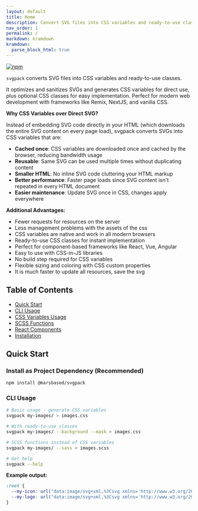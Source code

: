 ```yaml
---
layout: default
title: Home
description: Convert SVG files into CSS variables and ready-to-use classes
nav_order: 1
permalink: /
markdown: kramdown
kramdown:
  parse_block_html: true
---
```


<div class="svgpack-mask main-logo-svgpack" aria-label="svgpack logo"></div>

[![npm](https://img.shields.io/npm/v/@marsbased/svgpack.svg?style=flat-square)](https://www.npmjs.com/package/@marsbased/svgpack)

`svgpack` converts SVG files into CSS variables and ready-to-use classes.

It optimizes and sanitizes SVGs and generates CSS variables for direct use, plus optional CSS classes for easy implementation. Perfect for modern web development with frameworks like Remix, NextJS, and vanilla CSS.

**Why CSS Variables over Direct SVG?**

Instead of embedding SVG code directly in your HTML (which downloads the entire SVG content on every page load), svgpack converts SVGs into CSS variables that are:

- **Cached once**: CSS variables are downloaded once and cached by the browser, reducing bandwidth usage
- **Reusable**: Same SVG can be used multiple times without duplicating content
- **Smaller HTML**: No inline SVG code cluttering your HTML markup
- **Better performance**: Faster page loads since SVG content isn't repeated in every HTML document
- **Easier maintenance**: Update SVG once in CSS, changes apply everywhere

**Additional Advantages:**

- Fewer requests for resources on the server
- Less management problems with the assets of the css
- CSS variables are native and work in all modern browsers
- Ready-to-use CSS classes for instant implementation
- Perfect for component-based frameworks like React, Vue, Angular
- Easy to use with CSS-in-JS libraries
- No build step required for CSS variables
- Flexible sizing and coloring with CSS custom properties
- It is much faster to update all resources, save the svg

## Table of Contents

- [Quick Start](https://marsbased.github.io/svgpack/quick-start/)
- [CLI Usage](https://marsbased.github.io/svgpack/cli-usage/)
- [CSS Variables Usage](https://marsbased.github.io/svgpack/css-variables/)
- [SCSS Functions](https://marsbased.github.io/svgpack/scss-functions/)
- [React Components](https://marsbased.github.io/svgpack/react-components/)
- [Installation](https://marsbased.github.io/svgpack/installation/)

## Quick Start

### Install as Project Dependency (Recommended)

```bash
npm install @marsbased/svgpack
```

### CLI Usage

```bash
# Basic usage - generate CSS variables
svgpack my-images/ > images.css

# With ready-to-use classes
svgpack my-images/ --background --mask > images.css

# SCSS functions instead of CSS variables
svgpack my-images/ --sass > images.scss

# Get help
svgpack --help
```

**Example output:**
```css
:root {
  --my-icon: url("data:image/svg+xml,%3Csvg xmlns='http://www.w3.org/2000/svg'...");
  --my-logo: url("data:image/svg+xml,%3Csvg xmlns='http://www.w3.org/2000/svg'...");
}
```